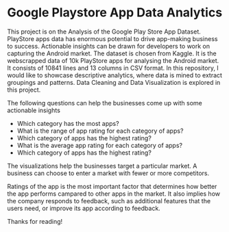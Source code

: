 # Google Playstore App Data Analytics

This project is on the Analysis of the Google Play Store App Dataset. PlayStore apps data has enormous potential to drive app-making business to success. Actionable insights can be drawn for developers to work on capturing the Android market. The dataset is chosen from Kaggle. It is the webscrapped data of 10k PlayStore apps for analysing the Android market. It consists of 10841 lines and 13 columns in CSV format. In this repository, I would like to showcase descriptive analytics, where data is mined to extract groupings and patterns. Data Cleaning and Data Visualization is explored in this project.

The following questions can help the businesses come up with some actionable insights
 
* Which category has the most apps?
* What is the range of app rating for each category of apps?
* Which category of apps has the highest rating?
* What is the average app rating for each category of apps?
* Which category of apps has the highest rating?

The visualizations help the businesses target a particular market. A business can choose to enter a market with fewer or more competitors.



Ratings of the app is the most important factor that determines how better the app performs campared to other apps in the market. It also implies how the company responds to feedback, such as additional features that the users need, or improve its app according to feedback. 

Thanks for reading!


